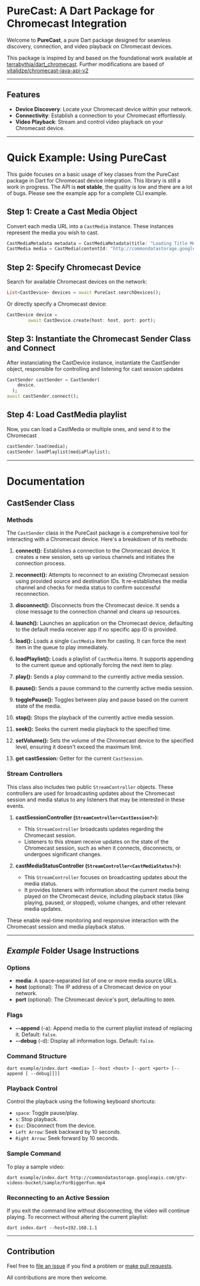 # PureCast: A Dart Package for Chromecast Integration

Welcome to **PureCast**, a pure Dart package designed for seamless discovery, connection, and video playback on Chromecast devices.

This package is inspired by and based on the foundational work available at [terrabythia/dart_chromecast](https://github.com/terrabythia/dart_chromecast). Further modifications are based of [vitalidze/chromecast-java-api-v2](https://github.com/vitalidze/chromecast-java-api-v2)

---

## Features

- **Device Discovery**: Locate your Chromecast device within your network.
- **Connectivity**: Establish a connection to your Chromecast effortlessly.
- **Video Playback**: Stream and control video playback on your Chromecast device.

---

# Quick Example: Using PureCast

This guide focuses on a basic usage of key classes from the PureCast package in Dart for Chromecast device integration.
This library is still a work in progress. The API is **not stable**, the quality is low and there are a lot of bugs.
Please see the example app for a complete CLI example.

## Step 1: Create a Cast Media Object

Convert each media URL into a `CastMedia` instance. These instances represent the media you wish to cast.

```dart
CastMediaMetadata metadata = CastMediaMetadata(title: "Loading Title Metadata");
CastMedia media = CastMedia(contentId: "http://commondatastorage.googleapis.com/gtv-videos-bucket/big_buck_bunny_1080p.mp4", metadata:metadata);
```

## Step 2: Specify Chromecast Device

Search for available Chromecast devices on the network:

```dart
List<CastDevice> devices = await PureCast.searchDevices();
```

Or directly specify a Chromecast device:

```dart
CastDevice device =
        await CastDevice.create(host: host, port: port);
```

## Step 3: Instantiate the Chromecast Sender Class and Connect

After instanciating the CastDevice instance, instantiate the CastSender object, responsible for controlling and listening for cast session updates

```dart
CastSender castSender = CastSender(
    device,
  );
await castSender.connect();
```

## Step 4: Load CastMedia playlist

Now, you can load a CastMedia or multiple ones, and send it to the Chromecast

```dart
castSender.load(media);
castSender.loadPlaylist(mediaPlaylist);
```

---

# Documentation

## CastSender Class

### Methods

The `CastSender` class in the PureCast package is a comprehensive tool for interacting with a Chromecast device. Here's a breakdown of its methods:

1. **connect():** Establishes a connection to the Chromecast device. It creates a new session, sets up various channels and initiates the connection process.

2. **reconnect():** Attempts to reconnect to an existing Chromecast session using provided source and destination IDs. It re-establishes the media channel and checks for media status to confirm successful reconnection.

3. **disconnect():** Disconnects from the Chromecast device. It sends a close message to the connection channel and cleans up resources.

4. **launch():** Launches an application on the Chromecast device, defaulting to the default media receiver app if no specific app ID is provided.

5. **load():** Loads a single `CastMedia` item for casting. It can force the next item in the queue to play immediately.

6. **loadPlaylist():** Loads a playlist of `CastMedia` items. It supports appending to the current queue and optionally forcing the next item to play.

7. **play():** Sends a play command to the currently active media session.

8. **pause():** Sends a pause command to the currently active media session.

9. **togglePause():** Toggles between play and pause based on the current state of the media.

10. **stop():** Stops the playback of the currently active media session.

11. **seek():** Seeks the current media playback to the specified time.

12. **setVolume():** Sets the volume of the Chromecast device to the specified level, ensuring it doesn't exceed the maximum limit.

13. **get castSession:** Getter for the current `CastSession`.

### Stream Controllers

This class also includes two public `StreamController` objects. These controllers are used for broadcasting updates about the Chromecast session and media status to any listeners that may be interested in these events.

1. **castSessionController (`StreamController<CastSession?>`):**

   - This `StreamController` broadcasts updates regarding the Chromecast session.
   - Listeners to this stream receive updates on the state of the Chromecast session, such as when it connects, disconnects, or undergoes significant changes.

2. **castMediaStatusController (`StreamController<CastMediaStatus?>`):**
   - This `StreamController` focuses on broadcasting updates about the media status.
   - It provides listeners with information about the current media being played on the Chromecast device, including playback status (like playing, paused, or stopped), volume changes, and other relevant media updates.

These enable real-time monitoring and responsive interaction with the Chromecast session and media playback status.

---

## _Example_ Folder Usage Instructions

### Options

- **media**: A space-separated list of one or more media source URLs.
- **host** (optional): The IP address of a Chromecast device on your network.
- **port** (optional): The Chromecast device's port, defaulting to `8009`.

### Flags

- **--append** (-a): Append media to the current playlist instead of replacing it. Default: `false`.
- **--debug** (-d): Display all information logs. Default: `false`.

### Command Structure

```
dart example/index.dart <media> [--host <host> [--port <port> [--append [ --debug]]]]
```

### Playback Control

Control the playback using the following keyboard shortcuts:

- `space`: Toggle pause/play.
- `s`: Stop playback.
- `Esc`: Disconnect from the device.
- `Left Arrow`: Seek backward by 10 seconds.
- `Right Arrow`: Seek forward by 10 seconds.

### Sample Command

To play a sample video:

```
dart example/index.dart http://commondatastorage.googleapis.com/gtv-videos-bucket/sample/ForBiggerFun.mp4
```

### Reconnecting to an Active Session

If you exit the command line without disconnecting, the video will continue playing. To reconnect without altering the current playlist:

```
dart index.dart --host=192.168.1.1
```

---

## Contribution

Feel free to [file an issue](https://github.com/bariccattion/purecast/issues/new) if you find a problem or [make pull requests](https://github.com/bariccattion/purecast/pulls).

All contributions are more then welcome.
